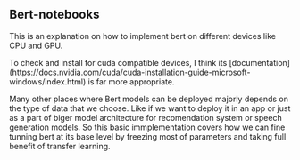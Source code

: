 ## Bert-notebooks
<p>This is an explanation on how to implement bert on different devices like CPU and GPU.</p>
<p>To check and install for cuda compatible devices, I think its [documentation](https://docs.nvidia.com/cuda/cuda-installation-guide-microsoft-windows/index.html) is far more appropriate.</p>
<p>Many other places where Bert models can be deployed majorly depends on the type of data that we choose. Like if we want to deploy it in an app or just as a part of biger model architecture for recomendation system or speech generation models.
  So this basic immplementation covers how we can fine tunning bert at its base level by freezing most of parameters and taking full benefit of transfer learning.</p>

